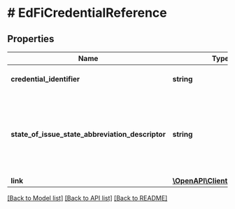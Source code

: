 # # EdFiCredentialReference

## Properties

Name | Type | Description | Notes
------------ | ------------- | ------------- | -------------
**credential_identifier** | **string** | Identifier or serial number assigned to the credential. |
**state_of_issue_state_abbreviation_descriptor** | **string** | The abbreviation for the name of the state (within the United States) or extra-state jurisdiction in which a license/credential was issued. |
**link** | [**\OpenAPI\Client\Model\Link**](Link.md) |  | [optional]

[[Back to Model list]](../../README.md#models) [[Back to API list]](../../README.md#endpoints) [[Back to README]](../../README.md)
